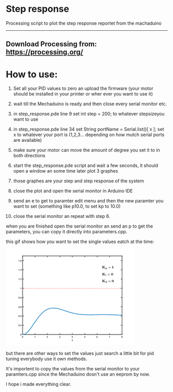 # Step response
Processing script to plot the step response reportet from the machaduino



---------------------------
Download Processing from:
https://processing.org/
---------------------------

# How to use:

1. Set all your PID values to zero an upload the firmware (your motor should be installed in your printer or wher ever you want to use it)

2. wait till the Mechaduino is ready and then close every serial monitor etc.

3. in step_response.pde line 9 set int step = 200; to whatever stepsizeyou want to use

4. in step_response.pde line 34 set   String portName = Serial.list()[   x  ]; set x to whatever your port is (1,2,3... depending on how mutch serial ports are available)

5. make sure your motor can move the amount of degree you set it to in both directions

6. start the step_response.pde script and wait a few seconds, it should open a window an some time later plot 3 graphes

7. those graphes are your step and step response of the system

8. close the plot and open the serial monitor in Arduino IDE

9. send an e to get to paramter edit menu and then the new paramter you want to set (something like p10.0, to set kp to 10.0)

10. close the serial monitor an repeat with step 6.


when you are finished open the serial monitor an send an p to get the parameters, you can copy it directly into parameters.cpp.

this gif shows how you want to set the single values eatch at the time:

![image](PID_Compensation_Animated.gif)


but there are other ways to set the values just  search a little bit for pid tuning everybody use it own methods.

It's importent to copy the values from the serial monitor to your paramters.cpp since the Mechaduino dosn't use an eeprom by now.

I hope i made everything clear.
